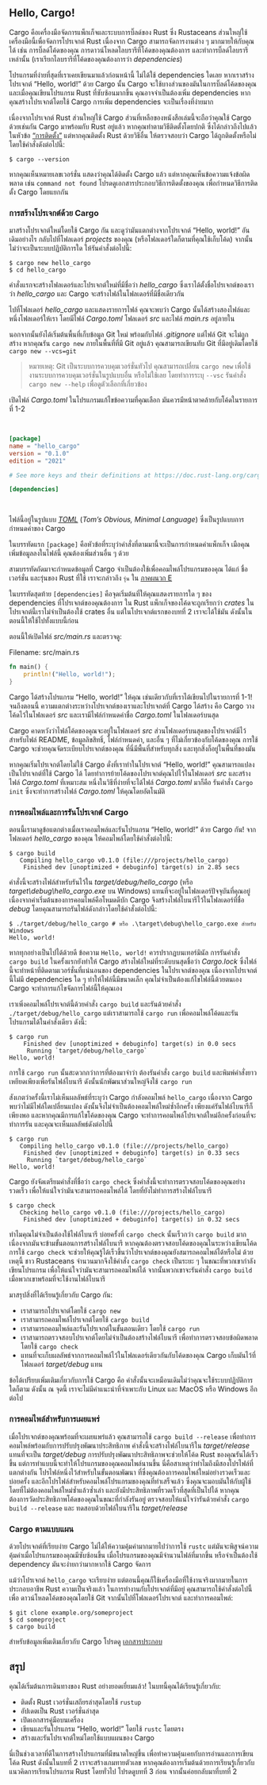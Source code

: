 ## Hello, Cargo!

Cargo คือเครื่องมือจัดการแพ็กเก็จและระบบการบิ๊ลด์ของ Rust
ซึ่ง Rustaceans ส่วนใหญ่ใช้เครื่องมือนี้เพื่อจัดการโปรเจกต์ Rust 
เนื่องจาก Cargo สามารถจัดการงานต่าง ๆ มากมายให้กับคุณได้
เช่น การบิ๊ลด์โค้ดของคุณ การดาวน์โหลดไลบรารีที่โค้ดของคุณต้องการ
และทำการบิ๊ลด์ไลบรารีเหล่านั้น (เราเรียกไลบรารีที่โค้ดของคุณต้องการว่า *dependencies*)

โปรแกรมที่ง่ายที่สุดที่เราเคยเขียนมาแล้วก่อนหน้านี้ ไม่ได้ใช้ dependencies ใดเลย
หากเราสร้างโปรเจกต์ “Hello, world!” ด้วย Cargo นั้น 
Cargo จะใช้บางส่วนของมันในการบิ๊ลด์โค้ดของคุณ
และเมื่อคุณเขียนโปรแกรม Rust ที่ซับซ้อนมากขึ้น
คุณอาจจำเป็นต้องเพิ่ม dependencies
หากคุณสร้างโปรเจกต์โดยใช้ Cargo การเพิ่ม dependencies จะเป็นเรื่องที่ง่ายมาก

เนื่องจากโปรเจกต์ Rust ส่วนใหญ่ใช้ Cargo 
ส่วนที่เหลือของหนังสือเล่มนี้จะถือว่าคุณใช้ Cargo ด้วยเช่นกัน
Cargo มาพร้อมกับ Rust อยู่แล้ว หากคุณทำตามวิธีติดตั้งโดยปกติ ซึ่งได้กล่าวถึงไปแล้วในหัวข้อ
[“การติดตั้ง”][installation]
แต่หากคุณติดตั้ง Rust ด้วยวิธีอื่น ให้ตรวจสอบว่า Cargo ได้ถูกติดตั้งหรือไม่ 
โดยใช้คำสั่งดังต่อไปนี้:

```console
$ cargo --version
```

หากคุณเห็นหมายเลขเวอร์ชั่น แสดงว่าคุณได้ติดตั้ง Cargo แล้ว
แต่หากคุณเห็นข้อความแจ้งข้อผิดพลาด เช่น `command not found`
โปรดดูเอกสารประกอบวิธีการติดตั้งของคุณ เพื่อกำหนดวิธีการติดตั้ง Cargo โดยแยกกัน

### การสร้างโปรเจกต์ด้วย Cargo

มาสร้างโปรเจกต์ใหม่โดยใช้ Cargo กัน และดูว่ามันแตกต่างจากโปรเจกต์ “Hello, world!” อันเดิมอย่างไร
กลับไปที่โฟลเดอร์ *projects* ของคุณ (หรือโฟลเดอร์ใดก็ตามที่คุณใช้เก็บโค้ด) จากนั้น
ไม่ว่าจะเป็นระบบปฏิบัติการใด ให้รันคำสั่งต่อไปนี้:

```console
$ cargo new hello_cargo
$ cd hello_cargo
```

คำสั่งแรกจะสร้างโฟลเดอร์และโปรเจกต์ใหม่ที่มีชื่อว่า *hello_cargo*
ซึ่งเราได้ตั้งชื่อโปรเจกต์ของเราว่า *hello_cargo* และ Cargo 
จะสร้างไฟล์ในโฟลเดอร์ที่มีชื่อเดียวกัน

ไปที่โฟลเดอร์ *hello_cargo* และแสดงรายการไฟล์
คุณจะพบว่า Cargo นั้นได้สร้างสองไฟล์และหนึ่งโฟลเดอร์ให้เรา โดยมีไฟล์ *Cargo.toml*
โฟลเดอร์ *src* และไฟล์ *main.rs* อยู่ภายใน

นอกจากนั้นยังได้เริ่มต้นพื้นที่เก็บข้อมูล Git ใหม่ พร้อมกับไฟล์ *.gitignore* 
แต่ไฟล์ Git จะไม่ถูกสร้าง หากคุณรัน `cargo new` ภายในพื้นที่ที่มี Git อยู่แล้ว
คุณสามารถเขียนทับ Git ที่มีอยู่เดิมโดยใช้ `cargo new --vcs=git`

> หมายเหตุ: Git เป็นระบบการควบคุมเวอร์ชั่นทัวไป คุณสามารถเปลี่ยน `cargo new` 
> เพื่อใช้งานระบบการควบคุมเวอร์ชั่นในรูปแบบอื่น หรือไม่ใช้เลย โดยทำการระบุ `--vsc` 
> รันคำสั่ง `cargo new --help` เพื่อดูตัวเลือกที่เกี่ยวข้อง

เปิดไฟล์ *Cargo.toml* ในโปรแกรมแก้ไขข้อความที่คุณเลือก
มันควรมีหน้าตาคล้ายกับโค้ดในรายการที่ 1-2

<Listing number="1-2" file-name="Cargo.toml" caption="Contents of *Cargo.toml* generated by `cargo new`">

```toml
[package]
name = "hello_cargo"
version = "0.1.0"
edition = "2021"

# See more keys and their definitions at https://doc.rust-lang.org/cargo/reference/manifest.html

[dependencies]
```

</Listing>

ไฟล์นี้อยู่ในรูปแบบ 
[*TOML*][toml]<!-- ignore --> (*Tom’s Obvious, Minimal Language*) 
ซึ่งเป็นรูปแบบการกำหนดค่าของ Cargo

ในบรรทัดแรก `[package]` คือหัวข้อที่ระบุว่าคำสั่งที่ตามมานี้จะเป็นการกำหนดค่าแพ็กเก็จ
เมือคุณเพิ่มข้อมูลลงในไฟล์นี้ คุณต้องเพิ่มส่วนอื่น ๆ ด้วย

สามบรรทัดถัดมาจะกำหนดข้อมูลที่ Cargo จำเป็นต้องใช้เพื่อคอมไพล์โปรแกรมของคุณ ได้แก่
ชื่อ เวอร์ชั่น และรุ่นของ Rust ที่ใช้ เราจะกล่าวถึง `รุ่น` ใน [ภาคผนวก E][appendix-e]

ในบรรทัดสุดท้าย `[dependencies]` คือจุดเริ่มต้นที่ให้คุณแสดงรายการใด ๆ ของ dependencies
ที่โปรเจกต์ของคุณต้องการ ใน Rust แพ็กเก็จของโค้ดจะถูกเรียกว่า *crates*
ในโปรเจกต์นี้เราไม่จำเป็นต้องใช้ crates อื่น แต่ในโปรเจกต์แรกของบทที่ 2 เราจะได้ใช้มัน
ดังนั้นในตอนนี้ให้ใช้ไปทั้งแบบนี้ก่อน

ตอนนี้ให้เปิดไฟล์ *src/main.rs* และตรวจดู:

<span class="filename">Filename: src/main.rs</span>

```rust
fn main() {
    println!("Hello, world!");
}
```

Cargo ได้สร้างโปรแกรม “Hello, world!” ให้คุณ เช่นเดียวกับที่เราได้เขียนไปในรายการที่ 1-1!
จนถึงตอนนี้ ความแตกต่างระหว่างโปรเจกต์ของเราและโปรเจกต์ที่ Cargo ได้สร้าง คือ 
Cargo วางโค้ดไว้ในโฟลเดอร์ *src* และเรามีไฟล์กำหนดค่าชื่อ *Cargo.toml* ในโฟลเดอร์บนสุด

Cargo คาดหวังว่าไฟล์โค้ดของคุณจะอยู่ในโฟลเดอร์ *src* 
ส่วนโฟลเดอร์บนสุดของโปรเจกต์มีไว้สำหรับไฟล์ README, ข้อมูลลิขสิทธิ์, ไฟล์กำหนดค่า, 
และอื่น ๆ ที่ไม่เกี่ยวข้องกับโค้ดของคุณ การใช้ Cargo จะช่วยคุณจัดระเบียบโปรเจกต์ของคุณ
ที่นี่มีพื้นที่สำหรับทุกสิ่ง และทุกสิ่งก็อยู่ในพื้นที่ของมัน

หากคุณเริ่มโปรเจกต์โดยไม่ใช้ Cargo ดั่งที่เราทำในโปรเจกต์ “Hello, world!”
คุณสามารถแปลงเป็นโปรเจกต์ที่ใช้ Cargo ได้ โดยทำการย้ายโค้ดของโปรเจกต์คุณไปไว้ในโฟลเดอร์ *src*
และสร้างไฟล์ *Cargo.toml* ที่เหมาะสม
หนึ่งในวิธีที่ง่ายที่จะได้ไฟล์ *Cargo.toml* มาก็คือ รันคำสั่ง `Cargo init` 
ซึ่งจะทำการสร้างไฟล์ *Cargo.toml* ให้คุณโดยอัตโนมัติ

### การคอมไพล์และการรันโปรเจกต์ Cargo

ตอนนี้เรามาดูข้อแตกต่างเมื่อเราคอมไพล์และรันโปรแกรม “Hello, world!” ด้วย Cargo กัน!
จากโฟลเดอร์ *hello_cargo* ของคุณ ให้คอมไพล์โดยใช้คำสั่งต่อไปนี้:

```console
$ cargo build
   Compiling hello_cargo v0.1.0 (file:///projects/hello_cargo)
    Finished dev [unoptimized + debuginfo] target(s) in 2.85 secs
```

คำสั่งนี้จะสร้างไฟล์สำหรับรันไว้ใน *target/debug/hello_cargo*
(หรือ *target\debug\hello_cargo.exe* บน Windows)
แทนที่จะอยู่ในโฟลเดอร์ปัจจุบันที่คุณอยู่ เนื่องจากค่าเริ่มต้นของการคอมไพล์คือโหมดดีบัก
Cargo จึงสร้างไฟล์ไบนารีไว้ในโฟลเดอร์ที่ชื่อ *debug* โดยคุณสามารถรันไฟล์ดังกล่าวโดยใช้คำสั่งต่อไปนี้:

```console
$ ./target/debug/hello_cargo # หรือ .\target\debug\hello_cargo.exe สำหรับ Windows
Hello, world!
```

หากทุกอย่างเป็นไปได้ด้วยดี ข้อความ `Hello, world!` ควรปรากฏบนเทอร์มินัล
การรันคำสั่ง `cargo build` ในครั้งแรกยังทำให้ Cargo สร้างไฟล์ใหม่ที่ระดับบนสุดชื่อว่า *Cargo.lock*
ซึ่งไฟล์นี้จะทำหน้าที่ติดตามเวอร์ชั่นที่แน่นอนของ dependencies ในโปรเจกต์ของคุณ
เนื่องจากโปรเจกต์นี้ไม่มี dependencies ใด ๆ ทำให้ไฟล์นี้มีขนาดเล็ก
คุณไม่จำเป็นต้องแก้ไขไฟล์นี้ด้วยตนเอง Cargo จะทำการแก้ไขจัดการไฟล์นี้ให้คุณเอง

เราเพิ่งคอมไพล์โปรเจกต์นี้ด้วยคำสั่ง `cargo build` และรันด้วยคำสั่ง `./target/debug/hello_cargo`
แต่เราสามารถใช้ `cargo run` เพื่อคอมไพล์โค้ดและรันโปรแกรมได้ในคำสั่งเดียว ดังนี้:

```console
$ cargo run
    Finished dev [unoptimized + debuginfo] target(s) in 0.0 secs
     Running `target/debug/hello_cargo`
Hello, world!
```

การใช้ `cargo run` นั้นสะดวกกว่าการที่ต้องมาจำว่า ต้องรันคำสั่ง `cargo build`
และพิมพ์คำสั่งยาวเหยียดเพียงเพื่อรันไฟล์ไบนารี
ดังนั้นนักพัฒนาส่วนใหญ่จึงใช้ `cargo run`

สังเกตว่าครั้งนี้เราไม่เห็นผลลัพธ์ที่ระบุว่า Cargo กำลังคอมไพล์ `hello_cargo` 
เนื่องจาก Cargo พบว่าไม่มีไฟล์ใดเปลี่ยนแปลง ดังนั้นจึงไม่จำเป็นต้องคอมไพล์ใหม่ซ้ำอีกครั้ง
เพียงแค่รันไฟล์ไบนารีก็เพียงพอ
และหากคุณมีการแก้ไขโค้ดของคุณ Cargo จะทำการคอมไพล์โปรเจกต์ใหม่อีกครั้งก่อนที่จะทำการรัน
และคุณจะเห็นผลลัพธ์ดังต่อไปนี้

```console
$ cargo run
   Compiling hello_cargo v0.1.0 (file:///projects/hello_cargo)
    Finished dev [unoptimized + debuginfo] target(s) in 0.33 secs
     Running `target/debug/hello_cargo`
Hello, world!
```

Cargo ยังจัดเตรียมคำสั่งที่ชื่อว่า `cargo check` ซึ่งคำสั่งนี้จะทำการตรวจสอบโค้ดของคุณอย่างรวดเร็ว
เพื่อให้แน่ใจว่ามันจะสามารถคอมไพล์ได้ โดยที่ยังไม่ทำการสร้างไฟล์ไบนารี

```console
$ cargo check
   Checking hello_cargo v0.1.0 (file:///projects/hello_cargo)
    Finished dev [unoptimized + debuginfo] target(s) in 0.32 secs
```

ทำไมคุณไม่จำเป็นต้องใช้ไฟล์ไบนารี บ่อยครั้งที่ `cargo check` นั้นเร็วกว่า `cargo build` มาก
เนื่องจากมันจะข้ามขั้นตอนการสร้างไฟล์ไบนารี หากคุณต้องตรวจสอบโค้ดของคุณในระหว่างเขียนโค้ด
การใช้ `cargo check` จะช่วยให้คุณรู้ได้เร็วขึ้นว่าโปรเจกต์ของคุณยังสมารถคอมไพล์ได้หรือไม่
ด้วยเหตุนี้ ชาว Rustaceans จำนวนมากจึงใช้คำสั่ง `cargo check` เป็นระยะ ๆ ในขณะที่พวกเขากำลังเขียนโปรแกรม
เพื่อให้แน่ใจว่ามันจะสามารถคอมไพล์ได้
จากนั้นพวกเขาจะรันคำสั่ง `cargo build` เมื่อพวกเขาพร้อมที่จะใช้งานไฟล์ไบนารี

มาสรุปสิ่งที่ได้เรียนรู้เกี่ยวกับ Cargo กัน:

* เราสามารถโปรเจกต์โดยใช้ `cargo new`
* เราสามารถคอมไพล์โปรเจกต์โดยใช้ `cargo build`
* เราสามารถคอมไพล์และรันโปรเจกต์ในขั้นตอนเดียว โดยใช้ `cargo run`
* เราสามารถตรวจสอบโปรเจกต์โดยไม่จำเป็นต้องสร้างไฟล์ไบนารี เพื่อทำการตรวจสอบข้อผิดพลาด โดยใช้ `cargo check`
* แทนที่จะเก็บผลลัพธ์จากการคอมไพล์ไว้ในโฟลเดอร์เดียวกันกับโค้ดของคุณ 
Cargo เก็บมันไว้ที่โฟลเดอร์ *target/debug* แทน

ข้อได้เปรียบเพิ่มเติมเกี่ยวกับการใช้ Cargo คือ คำสั่งนั้นจะเหมือนเดิมไม่ว่าคุณจะใช้ระบบปฏิบัติการใดก็ตาม
ดังนั้น ณ จุดนี้ เราจะไม่มีคำแนะนำที่จำเพาะกับ Linux และ MacOS หรือ Windows อีกต่อไป

### การคอมไพล์สำหรับการเผยแพร่

เมื่อโปรเจกต์ของคุณพร้อมที่จะเผยแพร่แล้ว คุณสามารถใช้ `cargo build --release` 
เพื่อทำการคอมไพล์พร้อมกับการปรับปรุงพัฒนาประสิทธิภาพ คำสั่งนี้จะสร้างไฟล์ไบนารีใน
*target/release* แทนที่จะเป็น *target/debug*
การปรับปรุงพัฒนาประสิทธิภาพจะช่วยให้โค้ด Rust ของคุณรันได้เร็วขึ้น
แต่การทำแบบนี้จะทำให้โปรแกรมของคุณคอมไพล์นานขึ้น
นี่คือสาเหตุว่าทำไมถึงมีสองโปรไฟล์ที่แตกต่างกัน โปรไฟล์หนึ่งไว้สำหรับในขั้นตอนพัฒนา 
ที่ซึ่งคุณต้องการคอมไพล์ใหม่อย่างรวดเร็วและบ่อยครั้ง และอีกโปรไฟล์สำหรับคอมไพล์โปรแกรมของคุณที่ทำเสร็จแล้ว
ซึ่งคุณจะมอบมันให้กับผู้ใช้โดยที่ไม่ต้องคอมไพล์ใหม่ซ้ำแล้วซ้ำเล่า และยังมีประสิทธิภาพที่รวดเร็วที่สุดที่เป็นไปได้
หากคุณต้องการวัดประสิทธิภาพโค้ดของคุณในขณะที่กำลังรันอยู่ 
ตรวจสอบให้แน่ใจว่ารันด้วยคำสั่ง `cargo build --release` 
และ ทดสอบด้วยไฟล์ใบนารีใน *target/release*

### Cargo ตามแบบแผน

ด้วยโปรเจกต์ที่เรียบง่าย Cargo ไม่ได้ให้ความคุ้มค่ามากมายไปว่าการใช้ `rustc`
แต่มันจะพิสูจน์ความคุ้มค่าเมื่อโปรแกรมของคุณมีซับซ้อนขึ้น
เมื่อโปรแกรมของคุณมีจำนวนไฟล์ที่มากขึ้น หรือจำเป็นต้องใช้ dependency 
มันจะง่ายกว่ามากหากใช้ Cargo จัดการ

แม้ว่าโปรเจกต์ `hello_cargo` จะเรียบง่าย 
แต่ตอนนี้คุณก็ใช้เครื่องมือที่ใช้งานจริงมากมายในการประกอบอาชีพ Rust
ความเป็นจริงแล้ว ในการทำงานกับโปรเจกต์ที่มีอยู่ 
คุณสามารถใช้คำสั่งต่อไปนี้เพื่อ ดาวน์โหลดโค้ดของคุณโดยใช้ Git
จากนั้นไปที่โฟลเดอร์โปรเจกต์ และทำการคอมไพล์:

```console
$ git clone example.org/someproject
$ cd someproject
$ cargo build
```

สำหรับข้อมูลเพิ่มเติมเกี่ยวกับ Cargo โปรดดู [เอกสารประกอบ][cargo]

## สรุป

คุณได้เริ่มต้นการเดินทางของ Rust อย่างยอดเยี่ยมแล้ว!
ในบทนี้คุณได้เรียนรู้เกี่ยวกับ:

* ติดตั้ง Rust เวอร์ชั่นเสถียรล่าสุดโดยใช้ `rustup`
* อัปเดตเป็น Rust เวอร์ชั่นล่าสุด
* เปิดเอกสารคู่มือบนเครื่อง
* เขียนและรันโปรแกรม “Hello, world!” โดยใช้ `rustc` โดยตรง
*  สร้างและรันโปรเจกต์ใหม่โดยใช้แบบแผนของ Cargo

นี่เป็นช่วงเวลาที่ดีในการสร้างโปรแกรมที่มีขนาดใหญ่ขึ้น 
เพื่อทำความคุ้นเคยกับการอ่านและการเขียนโค้ด Rust
ดังนั้นในบทที่ 2 เราจะสร้างเกมทายตัวเลข
หากคุณต้องการเริ่มต้นด้วยการเรียนรู้เกี่ยวกับแนวคิดการเรียนโปรแกรม Rust โดยทั่วไป
โปรดดูบทที่ 3 ก่อน จากนั้นค่อยกลับมาที่บทที่ 2

[installation]: ch01-01-installation.html#การติดตัง
[toml]: https://toml.io
[appendix-e]: appendix-05-editions.html
[cargo]: https://doc.rust-lang.org/cargo/
